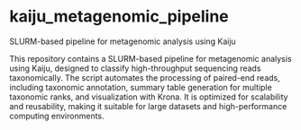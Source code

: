 # kaiju_metagenomic_pipeline
SLURM-based pipeline for metagenomic analysis using Kaiju

This repository contains a SLURM-based pipeline for metagenomic analysis using Kaiju, designed to classify high-throughput sequencing reads taxonomically. The script automates the processing of paired-end reads, including taxonomic annotation, summary table generation for multiple taxonomic ranks, and visualization with Krona. It is optimized for scalability and reusability, making it suitable for large datasets and high-performance computing environments.
